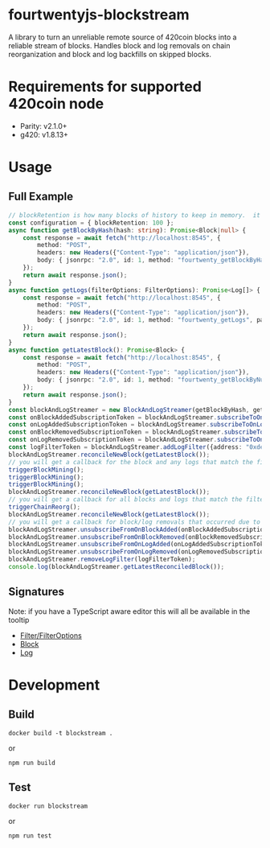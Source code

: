 # fourtwentyjs-blockstream

A library to turn an unreliable remote source of 420coin blocks into a reliable stream of blocks.  Handles block and log removals on chain reorganization and block and log backfills on skipped blocks.

# Requirements for supported 420coin node

- Parity: v2.1.0+
- g420: v1.8.13+

# Usage

## Full Example
```typescript
// blockRetention is how many blocks of history to keep in memory.  it defaults to 100 if not supplied
const configuration = { blockRetention: 100 };
async function getBlockByHash(hash: string): Promise<Block|null> {
    const response = await fetch("http://localhost:8545", {
        method: "POST",
        headers: new Headers({"Content-Type": "application/json"}),
        body: { jsonrpc: "2.0", id: 1, method: "fourtwenty_getBlockByHash", params: [hash, false] }
    });
    return await response.json();
}
async function getLogs(filterOptions: FilterOptions): Promise<Log[]> {
    const response = await fetch("http://localhost:8545", {
        method: "POST",
        headers: new Headers({"Content-Type": "application/json"}),
        body: { jsonrpc: "2.0", id: 1, method: "fourtwenty_getLogs", params: [filterOptions] }
    });
    return await response.json();
}
async function getLatestBlock(): Promise<Block> {
    const response = await fetch("http://localhost:8545", {
        method: "POST",
        headers: new Headers({"Content-Type": "application/json"}),
        body: { jsonrpc: "2.0", id: 1, method: "fourtwenty_getBlockByNumber", params: ["latest", false] }
    });
    return await response.json();
}
const blockAndLogStreamer = new BlockAndLogStreamer(getBlockByHash, getLogs, configuration);
const onBlockAddedSubscriptionToken = blockAndLogStreamer.subscribeToOnBlockAdded(block => console.log(block));
const onLogAddedSubscriptionToken = blockAndLogStreamer.subscribeToOnLogAdded(log => console.log(log));
const onBlockRemovedSubscriptionToken = blockAndLogStreamer.subscribeToOnBlockRemoved(block => console.log(block));
const onLogRemovedSubscriptionToken = blockAndLogStreamer.subscribeToOnLogRemoved(log => console.log(log));
const logFilterToken = blockAndLogStreamer.addLogFilter({address: "0xdeadbeefdeadbeefdeadbeefdeadbeefdeadbeef", topics: ["0xbadf00dbadf00dbadf00dbadf00dbadf00dbadf00dbadf00dbadf00dbaadf00d"]});
blockAndLogStreamer.reconcileNewBlock(getLatestBlock());
// you will get a callback for the block and any logs that match the filter here
triggerBlockMining();
triggerBlockMining();
triggerBlockMining();
blockAndLogStreamer.reconcileNewBlock(getLatestBlock());
// you will get a callback for all blocks and logs that match the filter that have been added to the chain since the previous call to reconcileNewBlock
triggerChainReorg();
blockAndLogStreamer.reconcileNewBlock(getLatestBlock());
// you will get a callback for block/log removals that occurred due to the chain re-org, followed by block/log additions
blockAndLogStreamer.unsubscribeFromOnBlockAdded(onBlockAddedSubscriptionToken);
blockAndLogStreamer.unsubscribeFromOnBlockRemoved(onBlockRemovedSubscriptionToken);
blockAndLogStreamer.unsubscribeFromOnLogAdded(onLogAddedSubscriptionToken);
blockAndLogStreamer.unsubscribeFromOnLogRemoved(onLogRemovedSubscriptionToken);
blockAndLogStreamer.removeLogFilter(logFilterToken);
console.log(blockAndLogStreamer.getLatestReconciledBlock());
```

## Signatures
Note: if you have a TypeScript aware editor this will all be available in the tooltip
* [Filter/FilterOptions](https://github.com/420integrated/fourtwentyjs-blockstream/blob/master/source/models/filters.ts#L1-L10) 
* [Block](https://github.com/420integrated/fourtwentyjs-blockstream/blob/master/source/models/block.ts#L3-L22) 
* [Log](https://github.com/420integrated/fourtwentyjs-blockstream/blob/master/source/models/log.ts#L1-L10) 

# Development

## Build
```
docker build -t blockstream .
```
or
```
npm run build
```

## Test
```
docker run blockstream
````
or
```
npm run test
```
